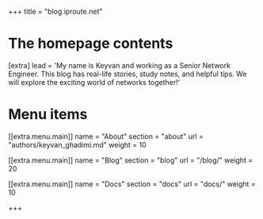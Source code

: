 +++
title = "blog.iproute.net"


# The homepage contents
[extra]
lead = 'My name is Keyvan and working as a Senior Network Engineer. This blog has real-life stories, study notes, and helpful tips. We will explore the exciting world of networks together!'

# Menu items
[[extra.menu.main]]
name = "About"
section = "about"
url = "authors/keyvan_ghadimi.md"
weight = 10

[[extra.menu.main]]
name = "Blog"
section = "blog"
url = "/blog/"
weight = 20

[[extra.menu.main]]
name = "Docs"
section = "docs"
url = "docs/"
weight = 10

+++
